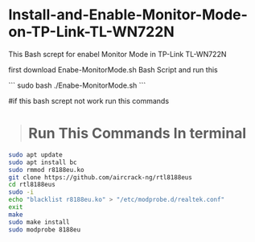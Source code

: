 # Install-and-Enable-Monitor-Mode-on-TP-Link-TL-WN722N
This Bash scrept for enabel Monitor Mode in TP-Link TL-WN722N 
<p> first download Enabe-MonitorMode.sh Bash Script and run this </p>
``` sudo bash ./Enabe-MonitorMode.sh
```

#if this bash scrept not work run this commands  <br>
> # Run This Commands In terminal
```bash
sudo apt update
sudo apt install bc
sudo rmmod r8188eu.ko
git clone https://github.com/aircrack-ng/rtl8188eus
cd rtl8188eus
sudo -i
echo "blacklist r8188eu.ko" > "/etc/modprobe.d/realtek.conf"
exit
make
sudo make install
sudo modprobe 8188eu
```
